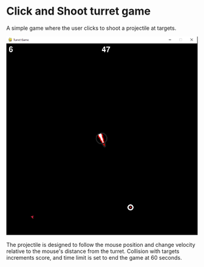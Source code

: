 # Click and Shoot turret game

A simple game where the user clicks to shoot a projectile at targets.

![game](Assets\screenshot.PNG)


The projectile is designed to follow the mouse position and change velocity relative to the mouse's distance from the turret.
Collision with targets increments score, and time limit is set to end the game at 60 seconds.